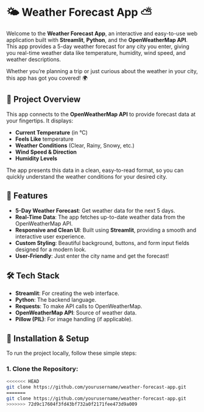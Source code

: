 # 🌤️ **Weather Forecast App** ⛅

Welcome to the **Weather Forecast App**, an interactive and easy-to-use web application built with **Streamlit**, **Python**, and the **OpenWeatherMap API**. This app provides a 5-day weather forecast for any city you enter, giving you real-time weather data like temperature, humidity, wind speed, and weather descriptions.

Whether you’re planning a trip or just curious about the weather in your city, this app has got you covered! 🌍

## 🎯 **Project Overview**

This app connects to the **OpenWeatherMap API** to provide forecast data at your fingertips. It displays:
- **Current Temperature** (in °C)
- **Feels Like** temperature
- **Weather Conditions** (Clear, Rainy, Snowy, etc.)
- **Wind Speed & Direction**
- **Humidity Levels**
  
The app presents this data in a clean, easy-to-read format, so you can quickly understand the weather conditions for your desired city.

## 🌟 **Features**

- **5-Day Weather Forecast**: Get weather data for the next 5 days.
- **Real-Time Data**: The app fetches up-to-date weather data from the OpenWeatherMap API.
- **Responsive and Clean UI**: Built using **Streamlit**, providing a smooth and interactive user experience.
- **Custom Styling**: Beautiful background, buttons, and form input fields designed for a modern look.
- **User-Friendly**: Just enter the city name and get the forecast!

## 🛠️ **Tech Stack**

- **Streamlit**: For creating the web interface.
- **Python**: The backend language.
- **Requests**: To make API calls to OpenWeatherMap.
- **OpenWeatherMap API**: Source of weather data.
- **Pillow (PIL)**: For image handling (if applicable).

## 🚀 **Installation & Setup**

To run the project locally, follow these simple steps:

### 1. Clone the Repository:
```bash
<<<<<<< HEAD
git clone https://github.com/yourusername/weather-forecast-app.git
=======
git clone https://github.com/yourusername/weather-forecast-app.git
>>>>>>> 72d9c17604f3fd43bf732a0f2171fee473d9a009
